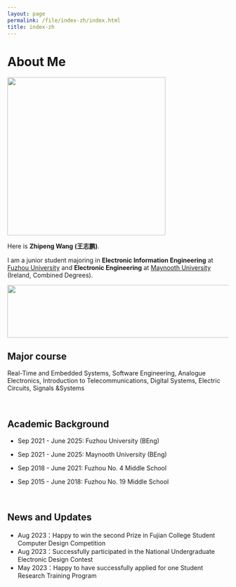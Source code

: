 ```yaml
---
layout: page
permalink: /file/index-zh/index.html
title: index-zh
---
```



# About Me

<img src="https://wangzhipeng2002.github.io/zpth.jpg" class="floatpic" width="360" height="360">

Here is **Zhipeng Wang (王志鹏)**.

I am a junior student majoring in **Electronic Information Engineering** at [Fuzhou University](https://www.fzu.edu.cn/) and **Electronic Engineering** at [Maynooth University](https://www.maynoothuniversity.ie/) (Ireland, Combined Degrees). 

<img src="https://wangzhipeng2002.github.io/fzu.jpg" class="floatpic" width="600" height="120">

<br>

## Major course

Real-Time and Embedded Systems, Software Engineering, Analogue Electronics, Introduction to Telecommunications, Digital Systems, Electric Circuits, Signals &Systems

<br>

## Academic Background

- Sep 2021 - June 2025: Fuzhou University (BEng)
- Sep 2021 - June 2025: Maynooth University (BEng)
- Sep 2018 - June 2021: Fuzhou No. 4 Middle School 
- Sep 2015 - June 2018: Fuzhou No. 19 Middle School
  
  <br>

## News and Updates

- Aug 2023：Happy to win the second Prize in Fujian College Student Computer Design Competition
- Aug 2023：Successfully participated in the National Undergraduate Electronic Design Contest
- May 2023：Happy to have successfully applied for one Student Research Training Program
